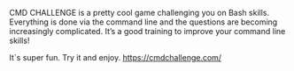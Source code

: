 CMD CHALLENGE is a pretty cool game challenging you on Bash skills. Everything is done via the command line and the questions are becoming increasingly complicated. It’s a good training to improve your command line skills!

It`s super fun. Try it and enjoy. https://cmdchallenge.com/
